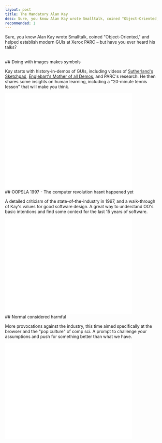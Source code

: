 ```yaml
---
layout: post
title: The Mandatory Alan Kay
desc: Sure, you know Alan Kay wrote Smalltalk, coined "Object-Oriented," and helped establish modern GUIs at Xerox PARC &ndash; but have you ever heard his talks?
recommended: 1
---
```


Sure, you know Alan Kay wrote Smalltalk, coined "Object-Oriented," and helped establish modern GUIs at Xerox PARC &ndash; but have you ever heard his talks?

<br>
## Doing with images makes symbols

Kay starts with history-in-demos of GUIs, including videos of [Sutherland's Sketchpad](http://en.wikipedia.org/wiki/Sketchpad), [Englebart's Mother of all Demos](http://en.wikipedia.org/wiki/The_Mother_of_All_Demos), and PARC's research. He then shares some insights on human learning, including a "20-minute tennis lesson" that will make you think.

<iframe width="420" height="315" src="//www.youtube.com/embed/kzDpfk8YhlE" frameborder="0" allowfullscreen></iframe>

<br>
## OOPSLA 1997 - The computer revolution hasnt happened yet

A detailed criticism of the state-of-the-industry in 1997, and a walk-through of Kay's values for good software design. A great way to understand OO's basic intentions and find some context for the last 15 years of software.

<iframe width="420" height="315" src="//www.youtube.com/embed/oKg1hTOQXoY" frameborder="0" allowfullscreen></iframe>

<br>
## Normal considered harmful

More provocations against the industry, this time aimed specifically at the browser and the "pop culture" of comp sci. A prompt to challenge your assumptions and push for something better than what we have.

<iframe width="420" height="315" src="//www.youtube.com/embed/FvmTSpJU-Xc" frameborder="0" allowfullscreen></iframe>


<br>